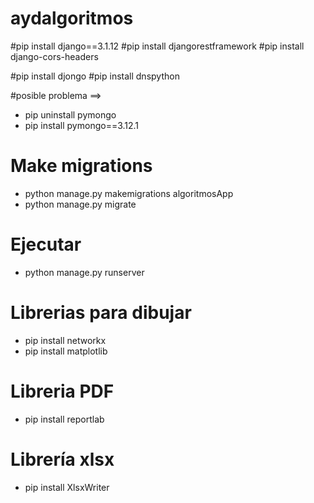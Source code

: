 # aydalgoritmos

#pip install django==3.1.12
#pip install djangorestframework
#pip install django-cors-headers

#pip install djongo
#pip install dnspython

#posible problema ==>

- pip uninstall pymongo
- pip install pymongo==3.12.1

# Make migrations

- python manage.py makemigrations algoritmosApp
- python manage.py migrate

# Ejecutar

- python manage.py runserver

# Librerias para dibujar

- pip install networkx
- pip install matplotlib

# Libreria PDF
- pip install reportlab

# Librería xlsx
- pip install XlsxWriter 